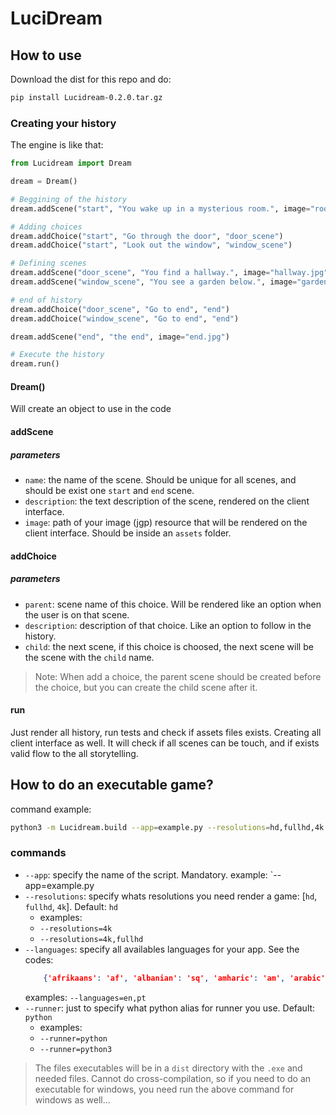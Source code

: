 # LuciDream

## How to use
Download the dist for this repo and do:
```sh
pip install Lucidream-0.2.0.tar.gz
```

### Creating your history
The engine is like that:
```py
from Lucidream import Dream

dream = Dream()

# Beggining of the history
dream.addScene("start", "You wake up in a mysterious room.", image="room.jpg")

# Adding choices
dream.addChoice("start", "Go through the door", "door_scene")
dream.addChoice("start", "Look out the window", "window_scene")

# Defining scenes
dream.addScene("door_scene", "You find a hallway.", image="hallway.jpg")
dream.addScene("window_scene", "You see a garden below.", image="garden.jpg")

# end of history
dream.addChoice("door_scene", "Go to end", "end")
dream.addChoice("window_scene", "Go to end", "end")

dream.addScene("end", "the end", image="end.jpg")

# Execute the history
dream.run()
```

#### Dream()
Will create an object to use in the code

#### addScene

##### parameters
- `name`: the name of the scene. Should be unique for all scenes, and should be exist one `start` and `end` scene.
- `description`: the text description of the scene, rendered on the client interface.
- `image`: path of your image (jgp) resource that will be rendered on the client interface. Should be inside an `assets` folder.

#### addChoice

##### parameters
- `parent`: scene name of this choice. Will be rendered like an option when the user is on that scene.
- `description`: description of that choice. Like an option to follow in the history.
- `child`: the next scene, if this choice is choosed, the next scene will be the scene with the `child` name.
> Note: When add a choice, the parent scene should be created before the choice, but you can create the child scene after it.
#### run
Just render all history, run tests and check if assets files exists. Creating all client interface as well.
It will check if all scenes can be touch, and if exists valid flow to the all storytelling.

## How to do an executable game?

command example:
```sh
python3 -m Lucidream.build --app=example.py --resolutions=hd,fullhd,4k
```

### commands

- `--app`: specify the name of the script. Mandatory.
    example: `--app=example.py
- `--resolutions`: specify whats resolutions you need render a game: [`hd`, `fullhd`, `4k`]. Default: `hd`
    - examples:
    - `--resolutions=4k`
    - `--resolutions=4k,fullhd`
- `--languages`: specify all availables languages for your app. See the codes:
    ```json
        {'afrikaans': 'af', 'albanian': 'sq', 'amharic': 'am', 'arabic': 'ar', 'armenian': 'hy', 'azerbaijani': 'az', 'basque': 'eu', 'belarusian': 'be', 'bengali': 'bn', 'bosnian': 'bs', 'bulgarian': 'bg', 'catalan': 'ca', 'cebuano': 'ceb', 'chichewa': 'ny', 'chinese (simplified)': 'zh-cn', 'chinese (traditional)': 'zh-tw', 'corsican': 'co', 'croatian': 'hr', 'czech': 'cs', 'danish': 'da', 'dutch': 'nl', 'english': 'en', 'esperanto': 'eo', 'estonian': 'et', 'filipino': 'tl', 'finnish': 'fi', 'french': 'fr', 'frisian': 'fy', 'galician': 'gl', 'georgian': 'ka', 'german': 'de', 'greek': 'el', 'gujarati': 'gu', 'haitian creole': 'ht', 'hausa': 'ha', 'hawaiian': 'haw', 'hebrew': 'he', 'hindi': 'hi', 'hmong': 'hmn', 'hungarian': 'hu', 'icelandic': 'is', 'igbo': 'ig', 'indonesian': 'id', 'irish': 'ga', 'italian': 'it', 'japanese': 'ja', 'javanese': 'jw', 'kannada': 'kn', 'kazakh': 'kk', 'khmer': 'km', 'korean': 'ko', 'kurdish (kurmanji)': 'ku', 'kyrgyz': 'ky', 'lao': 'lo', 'latin': 'la', 'latvian': 'lv', 'lithuanian': 'lt', 'luxembourgish': 'lb', 'macedonian': 'mk', 'malagasy': 'mg', 'malay': 'ms', 'malayalam': 'ml', 'maltese': 'mt', 'maori': 'mi', 'marathi': 'mr', 'mongolian': 'mn', 'myanmar (burmese)': 'my', 'nepali': 'ne', 'norwegian': 'no', 'odia': 'or', 'pashto': 'ps', 'persian': 'fa', 'polish': 'pl', 'portuguese': 'pt', 'punjabi': 'pa', 'romanian': 'ro', 'russian': 'ru', 'samoan': 'sm', 'scots gaelic': 'gd', 'serbian': 'sr', 'sesotho': 'st', 'shona': 'sn', 'sindhi': 'sd', 'sinhala': 'si', 'slovak': 'sk', 'slovenian': 'sl', 'somali': 'so', 'spanish': 'es', 'sundanese': 'su', 'swahili': 'sw', 'swedish': 'sv', 'tajik': 'tg', 'tamil': 'ta', 'telugu': 'te', 'thai': 'th', 'turkish': 'tr', 'ukrainian': 'uk', 'urdu': 'ur', 'uyghur': 'ug', 'uzbek': 'uz', 'vietnamese': 'vi', 'welsh': 'cy', 'xhosa': 'xh', 'yiddish': 'yi', 'yoruba': 'yo', 'zulu': 'zu'}
    ```
    examples:
        `--languages=en,pt`
- `--runner`: just to specify what python alias for runner you use. Default: `python`
    - examples:
    - `--runner=python`
    - `--runner=python3`

> The files executables will be in a `dist` directory with the `.exe` and needed files. Cannot do cross-compilation, so
if you need to do an executable for windows, you need run the above command for windows as well...
